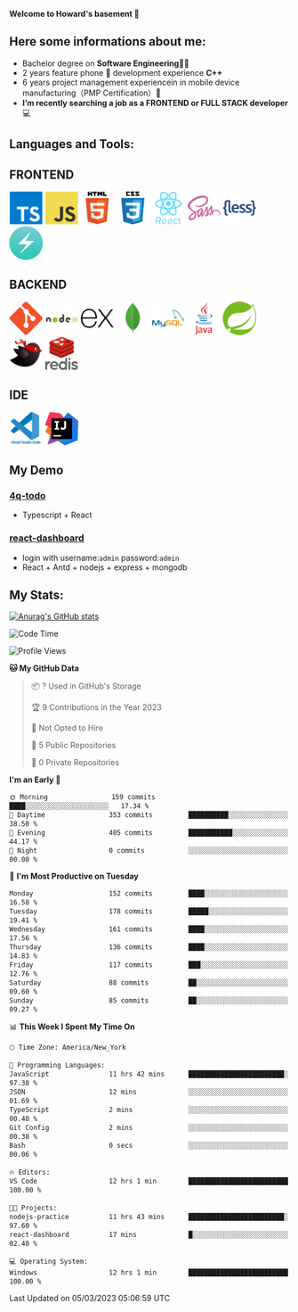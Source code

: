 **Welcome to Howard's basement  👋**
<!--
**howardding2000/howardding2000** is a ✨ _special_ ✨ repository because its `README.md` (this file) appears on your GitHub profile.

Here are some ideas to get you started: -->

**Here some informations about me:**  
---
- Bachelor degree on __Software Engineering__:man_student:
- 2 years feature phone :iphone: development experience __C++__
- 6 years project management experiencein in mobile device manufacturing（PMP Certification）:necktie:
- __I’m recently searching a job as a FRONTEND or FULL STACK developer__ :computer:
<!-- __I’m currently coding with Reactjs, TypeScript, Nextjs, Chakra UI__ :computer::computer_mouse::muscle:-->
**Languages and Tools:**  
---

## FRONTEND
<a href="#"><img height="60" src="./assets/icons/typescript.svg" alt="TypeScript"></a>
<a href="#"><img height="60" src="./assets/icons/javascript.svg" alt="JavaScript"></a>
<a href="#"><img height="60" src="./assets/icons/html5.svg" alt="html5"></a>
<a href="#"><img height="60" src="./assets/icons/css3.svg" alt="CSS3"></a>
<a href="#"><img height="60" src="./assets/icons/react.svg" alt="React"></a>
<a href="#"><img height="60" src="./assets/icons/sass.svg" alt="SASS"></a>
<a href="#"><img height="60" src="./assets/icons/less.svg" alt="LESS"></a>
<a href="#"><img height="60" src="./assets/icons/logo-chakra-400x400.jpg" alt="Chakra UI"></a>
## BACKEND
<a href="#"><img height="60" src="./assets/icons/git.svg" alt="git"></a>
<a href="#"><img height="60" src="./assets/icons/nodejs.svg" alt="nodejs"></a>
<a href="#"><img height="60" src="./assets/icons/express.svg" alt="express"></a>
<a href="#"><img height="60" src="./assets/icons/mongodb.svg" alt="mongodb"></a>
<a href="#"><img height="60" src="./assets/icons/mysql.svg" alt="MySQL"></a>
<a href="#"><img height="60" src="./assets/icons/java.svg" alt="JAVA"></a>
<a href="#"><img height="60" src="./assets/icons/spring.svg" alt="SpringBoot 2"></a>
<a href="#"><img height="60" src="./assets/icons/mybatis.svg" alt="MyBatis"></a>
<a href="#"><img height="60" src="./assets/icons/redis.svg" alt="Redis"></a>

## IDE
<a href="#"><img height="60" src="./assets/icons/vscode.svg" alt="VScode"></a>
<a href="#"><img height="60" src="./assets/icons/IntelliJ_IDEA.svg" alt="IntelliJ IDEA"></a>

<!--<a href="#"><img height="60" src="./assets/icons/bootstrap.svg" alt="Bootstrap"></a>-->
<!--<a href="#"><img height="60" src="./assets/icons/nextjs.svg" alt="Nextjs"></a>-->
<!--<a href="#"><img height="60" src="./assets/icons/spring.svg" alt="SpringBoot 2"></a>-->
<!--<a href="#"><img height="60" src="./assets/icons/mybatis.svg" alt="MyBatis"></a>-->
<!--<a href="#"><img height="60" src="./assets/icons/redis.svg" alt="Redis"></a>-->
<!--<a href="#"><img height="60" src="./assets/icons/docker.svg" alt="docker"></a>-->
<!--<a href="#"><img height="60" src="./assets/icons/bash.svg" alt="bash"></a>-->
<!--<a href="#"><img height="60" src="./assets/icons/linux.svg" alt="Linux"></a>-->

## My Demo
### <a href="https://4q-todo.vercel.app/">4q-todo</a>
* Typescript + React

### <a href="https://rd-client.vercel.app/">react-dashboard</a>
* login with username:`admin` password:`admin`
* React + Antd + nodejs + express + mongodb

**My Stats:**  
---
[![Anurag's GitHub stats](https://github-readme-stats.vercel.app/api?username=howardding2000&show_icons=true&theme=default)](#)

<!--START_SECTION:waka-->
![Code Time](http://img.shields.io/badge/Code%20Time-353%20hrs%2042%20mins-blue)

![Profile Views](http://img.shields.io/badge/Profile%20Views-49-blue)

**🐱 My GitHub Data** 

> 📦 ? Used in GitHub's Storage 
 > 
> 🏆 9 Contributions in the Year 2023
 > 
> 🚫 Not Opted to Hire
 > 
> 📜 5 Public Repositories 
 > 
> 🔑 0 Private Repositories 
 > 
**I'm an Early 🐤** 

```text
🌞 Morning                159 commits         ████░░░░░░░░░░░░░░░░░░░░░   17.34 % 
🌆 Daytime                353 commits         ██████████░░░░░░░░░░░░░░░   38.50 % 
🌃 Evening                405 commits         ███████████░░░░░░░░░░░░░░   44.17 % 
🌙 Night                  0 commits           ░░░░░░░░░░░░░░░░░░░░░░░░░   00.00 % 
```
📅 **I'm Most Productive on Tuesday** 

```text
Monday                   152 commits         ████░░░░░░░░░░░░░░░░░░░░░   16.58 % 
Tuesday                  178 commits         █████░░░░░░░░░░░░░░░░░░░░   19.41 % 
Wednesday                161 commits         ████░░░░░░░░░░░░░░░░░░░░░   17.56 % 
Thursday                 136 commits         ████░░░░░░░░░░░░░░░░░░░░░   14.83 % 
Friday                   117 commits         ███░░░░░░░░░░░░░░░░░░░░░░   12.76 % 
Saturday                 88 commits          ██░░░░░░░░░░░░░░░░░░░░░░░   09.60 % 
Sunday                   85 commits          ██░░░░░░░░░░░░░░░░░░░░░░░   09.27 % 
```


📊 **This Week I Spent My Time On** 

```text
🕑︎ Time Zone: America/New_York

💬 Programming Languages: 
JavaScript               11 hrs 42 mins      ████████████████████████░   97.38 % 
JSON                     12 mins             ░░░░░░░░░░░░░░░░░░░░░░░░░   01.69 % 
TypeScript               2 mins              ░░░░░░░░░░░░░░░░░░░░░░░░░   00.40 % 
Git Config               2 mins              ░░░░░░░░░░░░░░░░░░░░░░░░░   00.38 % 
Bash                     0 secs              ░░░░░░░░░░░░░░░░░░░░░░░░░   00.06 % 

🔥 Editors: 
VS Code                  12 hrs 1 min        █████████████████████████   100.00 % 

🐱‍💻 Projects: 
nodejs-practice          11 hrs 43 mins      ████████████████████████░   97.60 % 
react-dashboard          17 mins             █░░░░░░░░░░░░░░░░░░░░░░░░   02.40 % 

💻 Operating System: 
Windows                  12 hrs 1 min        █████████████████████████   100.00 % 
```


 Last Updated on 05/03/2023 05:06:59 UTC
<!--END_SECTION:waka-->

<!-- need to replace the icon sources

[![Top Langs](https://github-readme-stats.vercel.app/api/top-langs/?username=howardding2000&layout=compact)](#)

- Welcome to visite my website <a href="https://www.buding.ca">buding.ca</a>, although it's still under construction :sweat_smile::sweat_smile::sweat_smile:

- DEP of Machining Technique ( cours en français):toolbox::hammer_and_wrench::gear:

- 👯 I’m looking to collaborate on ...
- 🤔 I’m looking for help with ...
- 💬 Ask me about ...
- 📫 How to reach me: ...
- 😄 Pronouns: ...
- ⚡ Fun fact: ...
-->
